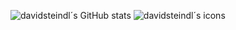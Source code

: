 
![davidsteindl´s GitHub stats](https://github-readme-stats.vercel.app/api?username=davidsteindl&show_icons=true&theme=default#gh-light-mode-only)
![davidsteindl´s icons](https://skillicons.dev/icons?i=js,html,css,javascript,typescript,nodejs,npm,tailwind,bootstrap,angular,nextjs,react,java,python,git,github,gitlab,vscode,webstorm,figma)
